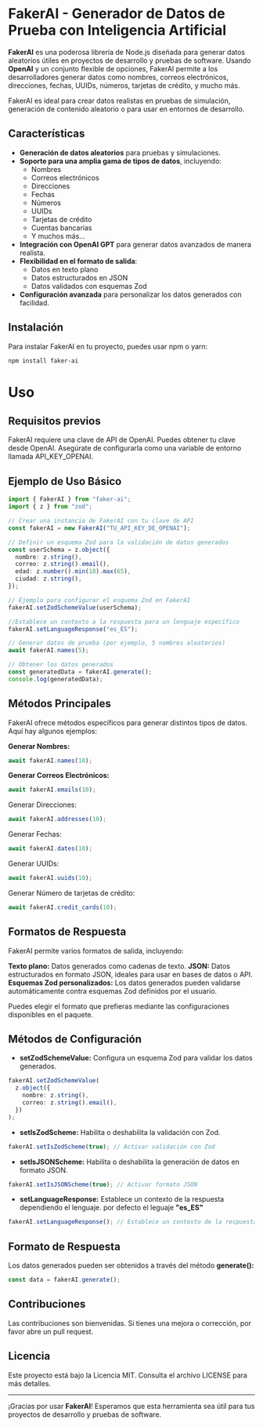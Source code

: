 # FakerAI - Generador de Datos de Prueba con Inteligencia Artificial

**FakerAI** es una poderosa librería de Node.js diseñada para generar datos aleatorios útiles en proyectos de desarrollo y pruebas de software. Usando **OpenAI** y un conjunto flexible de opciones, FakerAI permite a los desarrolladores generar datos como nombres, correos electrónicos, direcciones, fechas, UUIDs, números, tarjetas de crédito, y mucho más.

FakerAI es ideal para crear datos realistas en pruebas de simulación, generación de contenido aleatorio o para usar en entornos de desarrollo.

## Características

- **Generación de datos aleatorios** para pruebas y simulaciones.
- **Soporte para una amplia gama de tipos de datos**, incluyendo:
  - Nombres
  - Correos electrónicos
  - Direcciones
  - Fechas
  - Números
  - UUIDs
  - Tarjetas de crédito
  - Cuentas bancarias
  - Y muchos más...
- **Integración con OpenAI GPT** para generar datos avanzados de manera realista.
- **Flexibilidad en el formato de salida**:
  - Datos en texto plano
  - Datos estructurados en JSON
  - Datos validados con esquemas Zod
- **Configuración avanzada** para personalizar los datos generados con facilidad.

## Instalación

Para instalar FakerAI en tu proyecto, puedes usar npm o yarn:

```bash
npm install faker-ai
```

# Uso

## Requisitos previos

FakerAI requiere una clave de API de OpenAI. Puedes obtener tu clave desde OpenAI. Asegúrate de configurarla como una variable de entorno llamada API_KEY_OPENAI.

## Ejemplo de Uso Básico

```typescript
import { FakerAI } from "faker-ai";
import { z } from "zod";

// Crear una instancia de FakerAI con tu clave de API
const fakerAI = new FakerAI("TU_API_KEY_DE_OPENAI");

// Definir un esquema Zod para la validación de datos generados
const userSchema = z.object({
  nombre: z.string(),
  correo: z.string().email(),
  edad: z.number().min(18).max(65),
  ciudad: z.string(),
});

// Ejemplo para configurar el esquema Zod en FakerAI
fakerAI.setZodSchemeValue(userSchema);

//Establece un contexto a la respuesta para un lenguaje específico
fakerAI.setLanguageResponse("es_ES");

// Generar datos de prueba (por ejemplo, 5 nombres aleatorios)
await fakerAI.names(5);

// Obtener los datos generados
const generatedData = fakerAI.generate();
console.log(generatedData);
```

## Métodos Principales

FakerAI ofrece métodos específicos para generar distintos tipos de datos. Aquí hay algunos ejemplos:

**Generar Nombres:**

```typescript
await fakerAI.names(10);
```

**Generar Correos Electrónicos:**

```typescript
await fakerAI.emails(10);
```

Generar Direcciones:

```typescript
await fakerAI.addresses(10);
```

Generar Fechas:

```typescript
await fakerAI.dates(10);
```

Generar UUIDs:

```typescript
await fakerAI.uuids(10);
```

Generar Número de tarjetas de crédito:

```typescript
await fakerAI.credit_cards(10);
```

## Formatos de Respuesta

FakerAI permite varios formatos de salida, incluyendo:

**Texto plano:** Datos generados como cadenas de texto.
**JSON:** Datos estructurados en formato JSON, ideales para usar en bases de datos o API.
**Esquemas Zod personalizados:** Los datos generados pueden validarse automáticamente contra esquemas Zod definidos por el usuario.

Puedes elegir el formato que prefieras mediante las configuraciones disponibles en el paquete.

## Métodos de Configuración

- **setZodSchemeValue:** Configura un esquema Zod para validar los datos generados.

```typescript
fakerAI.setZodSchemeValue(
  z.object({
    nombre: z.string(),
    correo: z.string().email(),
  })
);
```

- **setIsZodScheme:** Habilita o deshabilita la validación con Zod.

```typescript
fakerAI.setIsZodScheme(true); // Activar validación con Zod
```

- **setIsJSONScheme:** Habilita o deshabilita la generación de datos en formato JSON.

```typescript
fakerAI.setIsJSONScheme(true); // Activar formato JSON
```

- **setLanguageResponse:** Establece un contexto de la respuesta dependiendo el lenguaje. por defecto el leguaje **"es_ES"**

```typescript
fakerAI.setLanguageResponse(); // Establece un contexto de la respuesta dependiendo el lenguaje
```

## Formato de Respuesta

Los datos generados pueden ser obtenidos a través del método **generate():**

```typescript
const data = fakerAI.generate();
```

## Contribuciones

Las contribuciones son bienvenidas. Si tienes una mejora o corrección, por favor abre un pull request.

## Licencia

Este proyecto está bajo la Licencia MIT. Consulta el archivo LICENSE para más detalles.

---

¡Gracias por usar **FakerAI**! Esperamos que esta herramienta sea útil para tus proyectos de desarrollo y pruebas de software.
